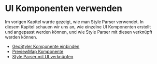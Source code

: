 # UI Komponenten verwenden

Im vorigen Kapitel wurde gezeigt, wie man Style Parser verwendet. In diesem Kapitel schauen wir uns an,
wie einzelne UI Komponenten erstellt und angepasst werden können, und wie Style Parser mit diesen verknüpft werden können.

- [GeoStyler Komponente einbinden](geostyler-component.md)
- [PreviewMap Komponente](preview.md)
- [Style Parser mit UI verknüpfen](parser-to-ui.md)